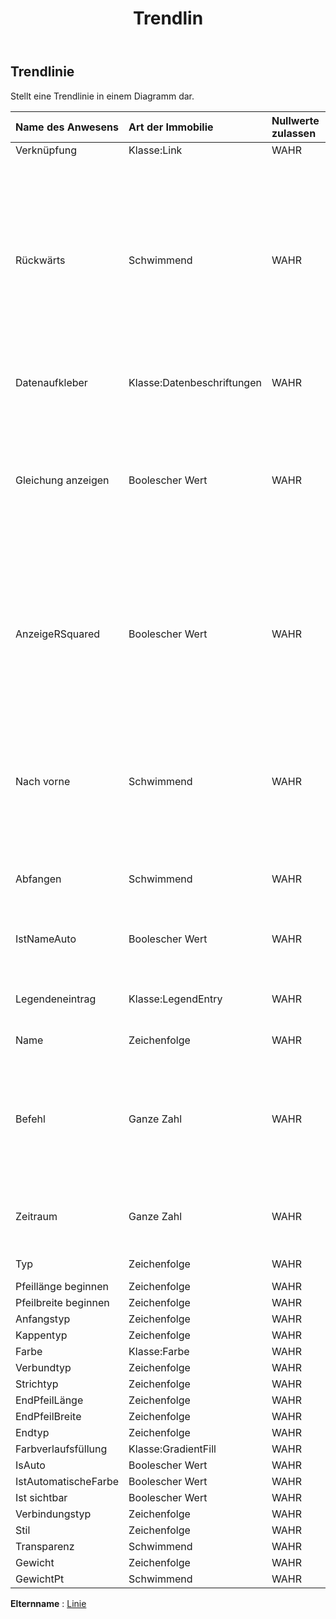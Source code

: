 ﻿---
title: Trendlin
second_title: Aspose.Cells Cloud Documen
type: docs
url: /de/specification/model/trendline/
description: "Aspose.Cells Cloud-Modellspezifikation: Trendline. Müheloses Bearbeiten von Excel und anderen Tabellenkalkulationsdokumenten mit Funktionen wie Öffnen, Generieren, Bearbeiten, Teilen, Zusammenführen, Vergleichen und Konvertieren"
kwords: Excel, Office, Tabellenkalkulation, Cloud REST API, Trendline
weight: 50
---
## **Trendlinie**

 Stellt eine Trendlinie in einem Diagramm dar.

| Name des Anwesens| Art der Immobilie| Nullwerte zulassen| Schreibgeschützt| Standardwert| Beschreibung|
|:- |:- |:- |:- |:- |:- |
| Verknüpfung| Klasse:Link| WAHR| FALSCH|||
| Rückwärts| Schwimmend| WAHR| FALSCH|| Gibt die Anzahl der Perioden (oder Einheiten in einem Streudiagramm) zurück oder legt sie fest, um die sich die Trendlinie nach hinten erstreckt. Die Anzahl der Perioden muss größer oder gleich Null sein. Wenn der Diagrammtyp ein Spaltendiagramm ist, muss die Anzahl der Perioden zwischen 0 und 0,5 liegen.|
| Datenaufkleber| Klasse:Datenbeschriftungen| WAHR| FALSCH|| Stellt das DataLabels-Objekt für die angegebene Reihe dar.|
| Gleichung anzeigen| Boolescher Wert| WAHR| FALSCH|| Gibt an, ob die Gleichung für die Trendlinie im Diagramm angezeigt wird (in derselben Datenbeschriftung wie der R-Quadrat-Wert). Wenn Sie diese Eigenschaft auf True setzen, werden Datenbeschriftungen automatisch aktiviert.|
| AnzeigeRSquared| Boolescher Wert| WAHR| FALSCH||Gibt an, ob der R-Quadrat-Wert der Trendlinie im Diagramm angezeigt wird (in derselben Datenbeschriftung wie die Gleichung). Wenn Sie diese Eigenschaft auf True setzen, werden Datenbeschriftungen automatisch aktiviert.|
| Nach vorne| Schwimmend| WAHR| FALSCH|| Gibt die Anzahl der Perioden (oder Einheiten in einem Streudiagramm) zurück oder legt sie fest, um die sich die Trendlinie nach vorne erstreckt. Die Anzahl der Perioden muss größer oder gleich Null sein.|
| Abfangen| Schwimmend| WAHR| FALSCH|| Gibt den Punkt zurück oder legt ihn fest, an dem die Trendlinie die Werteachse kreuzt.|
| IstNameAuto| Boolescher Wert| WAHR| FALSCH|| Gibt zurück, wenn Microsoft Excel automatisch den Namen der Trendlinie bestimmt.|
| Legendeneintrag| Klasse:LegendEntry| WAHR| FALSCH|| Ruft den Legendeneintrag gemäß dieser Trendlinie ab|
| Name| Zeichenfolge| WAHR| FALSCH|| Gibt den Namen der Trendlinie zurück.|
| Befehl| Ganze Zahl| WAHR| FALSCH|| Gibt die Trendlinienreihenfolge (eine Ganzzahl größer als 1) zurück oder legt sie fest, wenn der Trendlinientyp Polynom ist. Die Reihenfolge muss zwischen 2 und 6 liegen.|
| Zeitraum| Ganze Zahl| WAHR| FALSCH|| Gibt den Zeitraum für die gleitende Durchschnittstrendlinie zurück oder legt ihn fest.|
| Typ| Zeichenfolge| WAHR| FALSCH|| Gibt den Trendlinientyp zurück.|
| Pfeillänge beginnen| Zeichenfolge| WAHR| FALSCH|||
| Pfeilbreite beginnen| Zeichenfolge| WAHR| FALSCH|||
| Anfangstyp| Zeichenfolge| WAHR| FALSCH|||
| Kappentyp| Zeichenfolge| WAHR| FALSCH|||
| Farbe| Klasse:Farbe| WAHR| FALSCH|||
| Verbundtyp| Zeichenfolge| WAHR| FALSCH|||
| Strichtyp| Zeichenfolge| WAHR| FALSCH|||
| EndPfeilLänge| Zeichenfolge| WAHR| FALSCH|||
| EndPfeilBreite| Zeichenfolge| WAHR| FALSCH|||
| Endtyp| Zeichenfolge| WAHR| FALSCH|||
| Farbverlaufsfüllung| Klasse:GradientFill| WAHR| FALSCH|||
| IsAuto| Boolescher Wert| WAHR| FALSCH|||
| IstAutomatischeFarbe| Boolescher Wert| WAHR| FALSCH|||
| Ist sichtbar| Boolescher Wert| WAHR| FALSCH|||
| Verbindungstyp| Zeichenfolge| WAHR| FALSCH|||
| Stil| Zeichenfolge| WAHR| FALSCH|||
| Transparenz| Schwimmend| WAHR| FALSCH|||
| Gewicht| Zeichenfolge| WAHR| FALSCH|||
| GewichtPt| Schwimmend| WAHR| FALSCH|||

**Elternname** : [Linie](/specification/model/line)

